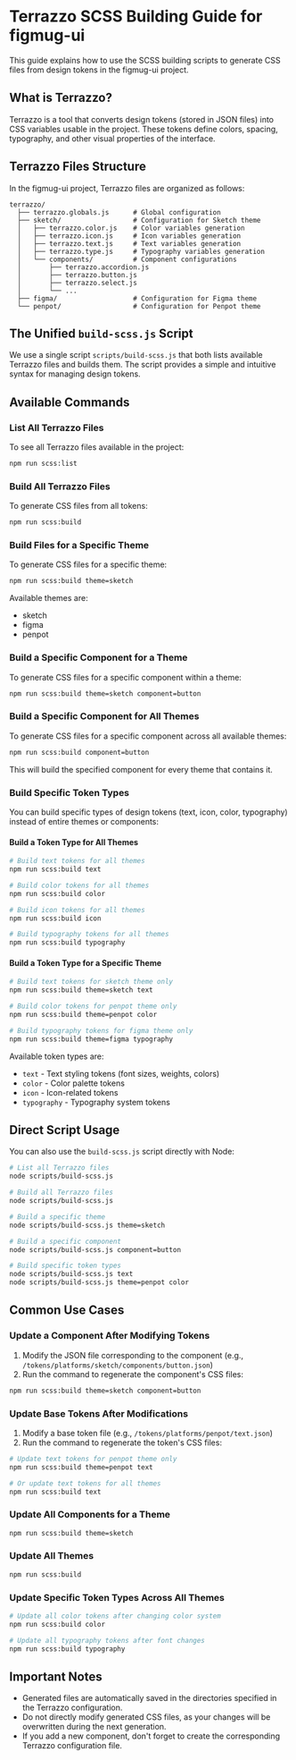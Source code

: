 # Terrazzo SCSS Building Guide for figmug-ui

This guide explains how to use the SCSS building scripts to generate CSS files from design tokens in the figmug-ui project.

## What is Terrazzo?

Terrazzo is a tool that converts design tokens (stored in JSON files) into CSS variables usable in the project. These tokens define colors, spacing, typography, and other visual properties of the interface.

## Terrazzo Files Structure

In the figmug-ui project, Terrazzo files are organized as follows:

```
terrazzo/
  ├── terrazzo.globals.js      # Global configuration
  ├── sketch/                  # Configuration for Sketch theme
  │   ├── terrazzo.color.js    # Color variables generation
  │   ├── terrazzo.icon.js     # Icon variables generation
  │   ├── terrazzo.text.js     # Text variables generation
  │   ├── terrazzo.type.js     # Typography variables generation
  │   └── components/          # Component configurations
  │       ├── terrazzo.accordion.js
  │       ├── terrazzo.button.js
  │       ├── terrazzo.select.js
  │       └── ...
  ├── figma/                   # Configuration for Figma theme
  └── penpot/                  # Configuration for Penpot theme
```

## The Unified `build-scss.js` Script

We use a single script `scripts/build-scss.js` that both lists available Terrazzo files and builds them. The script provides a simple and intuitive syntax for managing design tokens.

## Available Commands

### List All Terrazzo Files

To see all Terrazzo files available in the project:

```bash
npm run scss:list
```

### Build All Terrazzo Files

To generate CSS files from all tokens:

```bash
npm run scss:build
```

### Build Files for a Specific Theme

To generate CSS files for a specific theme:

```bash
npm run scss:build theme=sketch
```

Available themes are:

- sketch
- figma
- penpot

### Build a Specific Component for a Theme

To generate CSS files for a specific component within a theme:

```bash
npm run scss:build theme=sketch component=button
```

### Build a Specific Component for All Themes

To generate CSS files for a specific component across all available themes:

```bash
npm run scss:build component=button
```

This will build the specified component for every theme that contains it.

### Build Specific Token Types

You can build specific types of design tokens (text, icon, color, typography) instead of entire themes or components:

#### Build a Token Type for All Themes

```bash
# Build text tokens for all themes
npm run scss:build text

# Build color tokens for all themes
npm run scss:build color

# Build icon tokens for all themes
npm run scss:build icon

# Build typography tokens for all themes
npm run scss:build typography
```

#### Build a Token Type for a Specific Theme

```bash
# Build text tokens for sketch theme only
npm run scss:build theme=sketch text

# Build color tokens for penpot theme only
npm run scss:build theme=penpot color

# Build typography tokens for figma theme only
npm run scss:build theme=figma typography
```

Available token types are:
- `text` - Text styling tokens (font sizes, weights, colors)
- `color` - Color palette tokens
- `icon` - Icon-related tokens
- `typography` - Typography system tokens

## Direct Script Usage

You can also use the `build-scss.js` script directly with Node:

```bash
# List all Terrazzo files
node scripts/build-scss.js

# Build all Terrazzo files
node scripts/build-scss.js

# Build a specific theme
node scripts/build-scss.js theme=sketch

# Build a specific component
node scripts/build-scss.js component=button

# Build specific token types
node scripts/build-scss.js text
node scripts/build-scss.js theme=penpot color
```

## Common Use Cases

### Update a Component After Modifying Tokens

1. Modify the JSON file corresponding to the component (e.g., `/tokens/platforms/sketch/components/button.json`)
2. Run the command to regenerate the component's CSS files:

```bash
npm run scss:build theme=sketch component=button
```

### Update Base Tokens After Modifications

1. Modify a base token file (e.g., `/tokens/platforms/penpot/text.json`)
2. Run the command to regenerate the token's CSS files:

```bash
# Update text tokens for penpot theme only
npm run scss:build theme=penpot text

# Or update text tokens for all themes
npm run scss:build text
```

### Update All Components for a Theme

```bash
npm run scss:build theme=sketch
```

### Update All Themes

```bash
npm run scss:build
```

### Update Specific Token Types Across All Themes

```bash
# Update all color tokens after changing color system
npm run scss:build color

# Update all typography tokens after font changes
npm run scss:build typography
```

## Important Notes

- Generated files are automatically saved in the directories specified in the Terrazzo configuration.
- Do not directly modify generated CSS files, as your changes will be overwritten during the next generation.
- If you add a new component, don't forget to create the corresponding Terrazzo configuration file.
